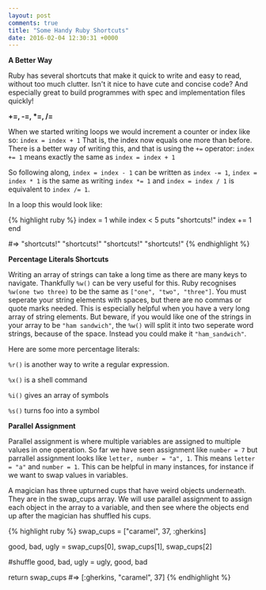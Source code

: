 ```yaml
---
layout: post
comments: true
title: "Some Handy Ruby Shortcuts"
date: 2016-02-04 12:30:31 +0000
---
```


<strong> A Better Way </strong>

Ruby has several shortcuts that make it quick to write and easy to read, without too much clutter. Isn't it nice to have cute and concise code? And especially great to build programmes with spec and implementation files quickly!

<strong> +=, -=, *=, /= </strong>

When we started writing loops we would increment a counter or index like so:
`index = index + 1`
That is, the index now equals one more than before. There is a better way of writing this, and that is using the `+=` operator:
`index += 1` means exactly the same as `index = index + 1` 

So following along, `index = index - 1` can be written as `index -= 1`, `index = index * 1` is the same as writing `index *= 1` and `index = index / 1` is equivalent to `index /= 1`.

In a loop this would look like:

{% highlight ruby %}
index = 1
while index < 5
  puts "shortcuts!"
  index += 1
end

#=> "shortcuts!" "shortcuts!" "shortcuts!" "shortcuts!"
{% endhighlight %}

<strong> Percentage Literals Shortcuts </strong>

Writing an array of strings can take a long time as there are many keys to navigate. Thankfully `%w()` can be very useful for this. Ruby recognises `%w(one two three)` to be the same as `["one", "two", "three"]`. You must seperate your string elements with spaces, but there are no commas or quote marks needed. This is especially helpful when you have a very long array of string elements. But beware, if you would like one of the strings in your array to be `"ham sandwich"`, the `%w()` will split it into  two seperate word strings, because of the space. Instead you could make it `"ham_sandwich"`.

Here are some more percentage literals:

`%r()` is another way to write a regular expression.

`%x()` is a shell command

`%i()` gives an array of symbols 

`%s()` turns foo into a symbol

<strong> Parallel Assignment </strong>

Parallel assignment is where multiple variables are assigned to multiple values in one operation. So far we have seen assignment like `number = 7` but parrallel assignment looks like `letter, number = "a", 1`. This means `letter = "a"` and `number = 1`. This can be helpful in many instances, for instance if we want to swap values in variables.

A magician has three upturned cups that have weird objects underneath. They are in the swap_cups array. We will use parallel assignment to assign each object in the array to a variable, and then see where the objects end up after the magician has shuffled his cups.

{% highlight ruby %}
swap_cups = ["caramel", 37, :gherkins]

good, bad, ugly = swap_cups[0], swap_cups[1], swap_cups[2]

#shuffle
good, bad, ugly = ugly, good, bad

return swap_cups
#=> [:gherkins, "caramel", 37]
{% endhighlight %}

